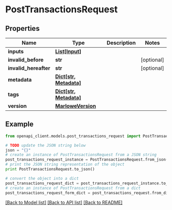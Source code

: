 # PostTransactionsRequest


## Properties
Name | Type | Description | Notes
------------ | ------------- | ------------- | -------------
**inputs** | [**List[Input]**](Input.md) |  | 
**invalid_before** | **str** |  | [optional] 
**invalid_hereafter** | **str** |  | [optional] 
**metadata** | [**Dict[str, Metadata]**](Metadata.md) |  | 
**tags** | [**Dict[str, Metadata]**](Metadata.md) |  | 
**version** | [**MarloweVersion**](MarloweVersion.md) |  | 

## Example

```python
from openapi_client.models.post_transactions_request import PostTransactionsRequest

# TODO update the JSON string below
json = "{}"
# create an instance of PostTransactionsRequest from a JSON string
post_transactions_request_instance = PostTransactionsRequest.from_json(json)
# print the JSON string representation of the object
print PostTransactionsRequest.to_json()

# convert the object into a dict
post_transactions_request_dict = post_transactions_request_instance.to_dict()
# create an instance of PostTransactionsRequest from a dict
post_transactions_request_form_dict = post_transactions_request.from_dict(post_transactions_request_dict)
```
[[Back to Model list]](../README.md#documentation-for-models) [[Back to API list]](../README.md#documentation-for-api-endpoints) [[Back to README]](../README.md)


